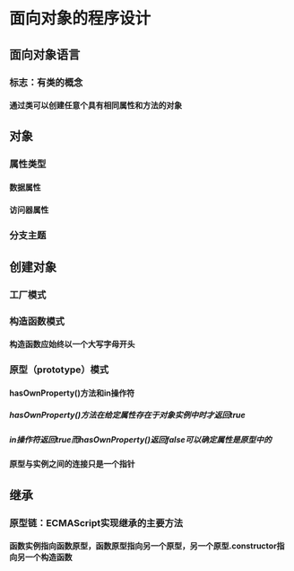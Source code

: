 # 面向对象的程序设计

## 面向对象语言

### 标志：有类的概念

#### 通过类可以创建任意个具有相同属性和方法的对象

## 对象

### 属性类型

#### 数据属性

#### 访问器属性

### 分支主题

## 创建对象

### 工厂模式

### 构造函数模式

#### 构造函数应始终以一个大写字母开头

### 原型（prototype）模式

#### hasOwnProperty()方法和in操作符

##### hasOwnProperty()方法在给定属性存在于对象实例中时才返回true

##### in操作符返回true而hasOwnProperty()返回false可以确定属性是原型中的

#### 原型与实例之间的连接只是一个指针

## 继承

### 原型链：ECMAScript实现继承的主要方法

#### 函数实例指向函数原型，函数原型指向另一个原型，另一个原型.constructor指向另一个构造函数
